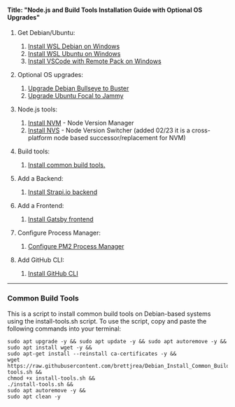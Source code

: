 #### Title: "Node.js and Build Tools Installation Guide with Optional OS Upgrades"

1. Get Debian/Ubuntu:
   1. [Install WSL Debian on Windows](https://github.com/brettjrea/Windows_WSL_Debian)
   2. [Install WSL Ubuntu on Windows](https://github.com/brettjrea/Windows_WSL_Ubuntu)
   3. [Install VSCode with Remote Pack on Windows](https://github.com/brettjrea/Windows_VSC_Remote_Pack)

2. Optional OS upgrades:
   1. [Upgrade Debian Bullseye to Buster](https://github.com/brettjrea/Debian_Bullseye_Upgrade_Script)
   2. [Upgrade Ubuntu Focal to Jammy](https://github.com/brettjrea/Ubuntu_Jammy_Upgrade_Script)

3. Node.js tools:
   1. [Install NVM](https://github.com/brettjrea/Debian_Install_NVM) - Node Version Manager
   2. [Install NVS](https://github.com/brettjrea/Debian_Install_NVS) - Node Version Switcher (added 02/23 it is a cross-platform node based successor/replacement for NVM)
   
4. Build tools:
   1. [Install common build tools.](https://github.com/brettjrea/Debian_Install_Common_Build_Tools)
   
6. Add a Backend:
   1. [Install Strapi.io backend](https://github.com/brettjrea/Debian_Strapi_Backend_API)
  
7. Add a Frontend:
   1. [Install Gatsby frontend](https://github.com/brettjrea/Debian_Gatsby_Frontend_Client)
 
8. Configure Process Manager:
   1. [Configure PM2 Process Manager](https://github.com/brettjrea/Debian_Configure_PM2)

9. Add GitHub CLI:
   1. [Install GitHub CLI](https://github.com/brettjrea/Debian_Install_GitHub_CLI)
---
### Common Build Tools

This is a script to install common build tools on Debian-based systems using the install-tools.sh script. To use the script, copy and paste the following commands into your terminal:

```
sudo apt upgrade -y && sudo apt update -y && sudo apt autoremove -y &&
sudo apt install wget -y &&
sudo apt-get install --reinstall ca-certificates -y &&
wget https://raw.githubusercontent.com/brettjrea/Debian_Install_Common_Build_Tools/main/install-tools.sh &&
chmod +x install-tools.sh &&
./install-tools.sh &&
sudo apt autoremove -y &&
sudo apt clean -y
```
